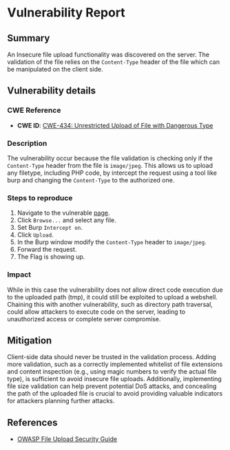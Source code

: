# Vulnerability Report

## Summary
An Insecure file upload functionality was discovered on the server. The validation of the file relies on the `Content-Type` header of the file which can be manipulated on the client side.

## Vulnerability details

### CWE Reference

- **CWE ID**: [CWE-434: Unrestricted Upload of File with Dangerous Type](https://cwe.mitre.org/data/definitions/434.html)

### Description
The vulnerability occur because the file validation is checking only if the `Content-Type` header from the file is `image/jpeg`. This allows us to upload any filetype, including PHP code, by intercept the request using a tool like burp and changing the `Content-Type` to the authorized one. 
### Steps to reproduce
1. Navigate to the vulnerable [page](http://darkly/?page=upload).
2. Click `Browse...` and select any file.
3. Set Burp `Intercept on`.
4. Click `Upload`.
5. In the Burp window modify the `Content-Type` header to `image/jpeg`.
6. Forward the request.
7. The Flag is showing up.
### Impact
While in this case the vulnerability does not allow direct code execution due to the uploaded path (tmp), it could still be exploited to upload a webshell. Chaining this with another vulnerability, such as directory path traversal, could allow attackers to execute code on the server, leading to unauthorized access or complete server compromise.
## Mitigation
Client-side data should never be trusted in the validation process. Adding more validation, such as a correctly implemented whitelist of file extensions and content inspection (e.g., using magic numbers to verify the actual file type), is sufficient to avoid insecure file uploads. Additionally, implementing file size validation can help prevent potential DoS attacks, and concealing the path of the uploaded file is crucial to avoid providing valuable indicators for attackers planning further attacks.
## References
- [OWASP File Upload Security Guide](https://owasp.org/www-community/vulnerabilities/Unrestricted_File_Upload)

